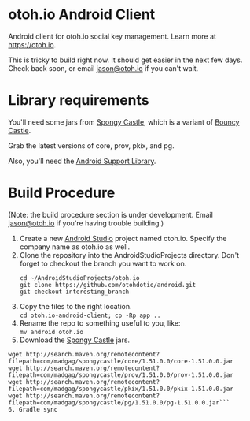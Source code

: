 # otoh.io Android Client

Android client for otoh.io social key management.  Learn more at https://otoh.io.

This is tricky to build right now.  It should get easier in the next few days.  Check back soon, or email jason@otoh.io if you can't wait.

# Library requirements

You'll need some jars from [Spongy Castle](http://rtyley.github.io/spongycastle/), which is a variant of [Bouncy Castle](http://www.bouncycastle.org/java.html).

Grab the latest versions of core, prov, pkix, and pg.

Also, you'll need the [Android Support Library](https://developer.android.com/tools/support-library/setup.html).

# Build Procedure
(Note: the build procedure section is under development. Email jason@otoh.io if you're having trouble building.)

1. Create a new [Android Studio](http://developer.android.com/tools/studio/index.html) project named otoh.io. Specify the company name as otoh.io as well.  
2. Clone the repository into the AndroidStudioProjects directory. Don't forget to checkout the branch you want to work on.  
    ```
    cd ~/AndroidStudioProjects/otoh.io  
    git clone https://github.com/otohdotio/android.git  
    git checkout interesting_branch  
    ```
3. Copy the files to the right location.  
```cd otoh.io-android-client; cp -Rp app ..```  
4. Rename the repo to something useful to you, like:  
```mv android otoh.io```  
5. Download the [Spongy Castle](http://rtyley.github.io/spongycastle/) jars.  
```cd otoh.io/app/libs
wget http://search.maven.org/remotecontent?filepath=com/madgag/spongycastle/core/1.51.0.0/core-1.51.0.0.jar
wget http://search.maven.org/remotecontent?filepath=com/madgag/spongycastle/prov/1.51.0.0/prov-1.51.0.0.jar
wget http://search.maven.org/remotecontent?filepath=com/madgag/spongycastle/pkix/1.51.0.0/pkix-1.51.0.0.jar
wget http://search.maven.org/remotecontent?filepath=com/madgag/spongycastle/pg/1.51.0.0/pg-1.51.0.0.jar```
6. Gradle sync  
